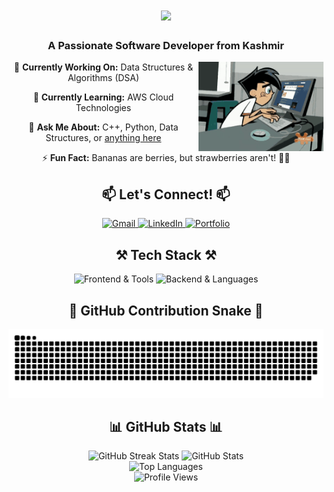 <h1 align="center"> <img src="https://readme-typing-svg.herokuapp.com/?font=Righteous&size=35&center=true&vCenter=true&width=500&height=70&duration=2000&lines=Hi+There!+👋;+I'm+Sahil+Rashid!;"/> </h1><h3 align="center">A Passionate Software Developer from Kashmir </h3>
<div align="center"> <img src="mynew.gif" alt="Coding Animation" width="200" align="right"/> <p>🔭 <strong>Currently Working On:</strong> Data Structures & Algorithms (DSA)</p> <p>🌱 <strong>Currently Learning:</strong> AWS Cloud Technologies</p> <p>💬 <strong>Ask Me About:</strong> C++, Python, Data Structures, or <a href="https://github.com/sahilrashid10/sahilrashid10/issues">anything here</a></p> <p>⚡ <strong>Fun Fact:</strong> Bananas are berries, but strawberries aren't! 🍌🍓</p> </div>
<h2 align="center">📫 Let's Connect! 📫</h2> <div align="center"> <a href="mailto:srashid_be22@thapar.edu"> <img src="https://img.shields.io/badge/Gmail-D14836?style=for-the-badge&logo=gmail&logoColor=white" alt="Gmail"/> </a> <a href="https://linkedin.com/in/sahil-rashid-211304323/" target="_blank"> <img src="https://img.shields.io/badge/LinkedIn-0077B5?style=for-the-badge&logo=linkedin&logoColor=white" alt="LinkedIn"/> </a> <a href="https://sahilrashid10.github.io" target="_blank"> <img src="https://img.shields.io/badge/Portfolio-FF5722?style=for-the-badge&logo=todoist&logoColor=white" alt="Portfolio"/> </a> </div>
<h2 align="center">⚒️ Tech Stack ⚒️</h2> <div align="center"> <img src="https://skillicons.dev/icons?i=react,bootstrap,mui,html,css,vscode,github,figma,tailwind,git,r" alt="Frontend & Tools"/> <img src="https://skillicons.dev/icons?i=nodejs,python,javascript,typescript,express,mongodb,c,java,mysql" alt="Backend & Languages"/> </div>
<h2 align="center">🐍 GitHub Contribution Snake 🐍</h2> <div align="center"> <img src="https://github.com/sahilrashid10/sahilrashid10/blob/output/github-snake-dark.svg" alt="GitHub Contribution Snake"/> </div>
<h2 align="center">📊 GitHub Stats 📊</h2> <div align="center"> <img width=390 src="https://github-readme-streak-stats-salesp07.vercel.app/?user=sahilrashid10&count_private=true&theme=react&border_radius=10" alt="GitHub Streak Stats"/> <img width=390 src="https://github-readme-stats-salesp07.vercel.app/api?username=sahilrashid10&count_private=true&show_icons=true&theme=react&rank_icon=github&border_radius=10" alt="GitHub Stats"/> <br/> <img width=325 src="https://github-readme-stats-salesp07.vercel.app/api/top-langs/?username=sahilrashid10&hide=HTML&langs_count=8&layout=compact&theme=react&border_radius=10&size_weight=0.5&count_weight=0.5&exclude_repo=github-readme-stats" alt="Top Languages"/> </div>
<div align="center"> <img src="https://visitor-badge.laobi.icu/badge?page_id=sahilrashid10.sahilrashid10" alt="Profile Views"/> </div>
